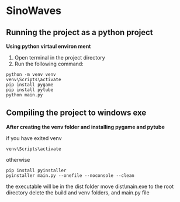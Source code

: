 # SinoWaves

## Running the project as a python project

**Using python virtaul environ ment**
1. Open terminal in the project directory
2. Run the following command: 
```
python -m venv venv
venv\Scripts\activate
pip install pygame
pip install pytube
python main.py
```

## Compiling the project to windows exe

**After creating the venv folder and installing pygame and pytube**

if you have exited venv
```
venv\Scripts\activate
```

otherwise
```
pip install pyinstaller
pyinstaller main.py --onefile --noconsole --clean
```

the executable will be in the dist folder
move dist\main.exe to the root directory
delete the build and venv folders, and main.py file
